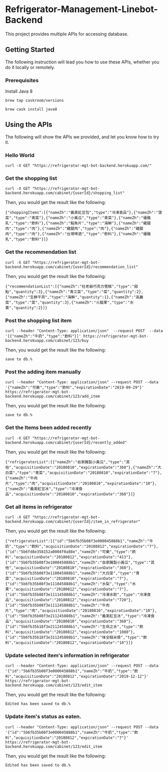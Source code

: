 # Refrigerator-Management-Linebot-Backend

This project provides multiple APIs for accessing database.

## Getting Started

The following instruction will lead you how to use these APIs, whether you do it locally or remotely.

### Prerequisites

Install Java 8

```
brew tap caskroom/versions
```

```
brew cask install java8
```

## Using the APIs

The following will show the APIs we provided, and let you know how to try it.

### Hello World

```
curl -X GET "https://refrigerator-mgt-bot-backend.herokuapp.com/"
```

### Get the shopping list

```
curl -X GET "https://refrigerator-mgt-bot-backend.herokuapp.com/cabinet/{userId}/shopping_list"
```

Then, you would get the result like the following:

```
{"shoppingItems":[{"nameZh":"義美紅豆包","type":"冷凍食品"},{"nameZh":"菠菜","type":"青菜"},{"nameZh":"小黃瓜","type":"青菜"},{"nameZh":"優酪乳","type":"飲料"},{"nameZh":"鮭魚片","type":"海鮮"},{"nameZh":"雞腿肉","type":"肉"},{"nameZh":"雞腿肉","type":"肉"},{"nameZh":"雞腿肉","type":"肉"},{"nameZh":"台灣啤酒","type":"飲料"},{"nameZh":"優酪乳","type":"飲料"}]}
```

### Get the recommendation list

```
curl -X GET "https://refrigerator-mgt-bot-backend.herokuapp.com/cabinet/{userId}/recommendation_list"
```

Then, you would get the result like the following:

```
{"recommendationList":[{"nameZh":"杜老爺巧克力雪糕","type":"甜點","quantity":3},{"nameZh":"青江菜","type":"菜","quantity":2},{"nameZh":"生鮮干貝","type":"海鮮","quantity":1},{"nameZh":"高麗菜","type":"菜","quantity":3},{"nameZh":"火龍果","type":"水果","quantity":2}]}
```

### Post the shopping list item

```
curl --header "Content-Type: application/json"  --request POST  --data '[{"nameZh":"牛奶","type":"飲料"}]' https://refrigerator-mgt-bot-backend.herokuapp.com/cabinet/123/buy
```

Then, you would get the result like the following:

```
save to db.%
```

### Post the adding item manually

```
curl --header "Content-Type: application/json" --request POST --data '{"nameZh":"可樂","type":"飲料","expirationDate":"2019-09-29"}' https://refrigerator-mgt-bot-backend.herokuapp.com/cabinet/123/add_item
```

Then, you would get the result like the following:

```
save to db.%
```

### Get the Items been added recently

```
curl -X GET "https://refrigerator-mgt-bot-backend.herokuapp.com/cabinet/{userId}/recently_added"
```

Then, you would get the result like the following:

```
{"refrigeratorList":[{"nameZh":"自家醃製小黃瓜","type":"其他","acquisitionDate":"20180810","expirationDate":"360"},{"nameZh":"大白菜","type":"青菜","acquisitionDate":"20180810","expirationDate":"7"},{"nameZh":"牛肉片","type":"肉","acquisitionDate":"20180810","expirationDate":"10"},{"nameZh":"義美紅豆冰","type":"冷凍食品","acquisitionDate":"20180810","expirationDate":"360"}]}
```

### Get all items in refrigerator

```
curl -X GET "https://refrigerator-mgt-bot-backend.herokuapp.com/cabinet/{userId}/item_in_refrigerator"
```

Then, you would get the result like the following:

```
{"refrigeratorList":[{"id":"5b6fb35b08f3e000045888b1","nameZh":"牛奶","type":"飲料","acquisitionDate":"20180812","expirationDate":"7"},{"id":"5b6fd8e358152a0004f0a88e","nameZh":"可樂","type":"飲料","acquisitionDate":"20180812","expirationDate":"413"},{"id":"5b6fb35b08f3e100045888b1","nameZh":"自家醃製小黃瓜","type":"其他","acquisitionDate":"20180810","expirationDate":"360"},{"id":"5b6fb35b08f3e110045888b1","nameZh":"大白菜","type":"青菜","acquisitionDate":"20180810","expirationDate":"7"},{"id":"5b6fb35b08f3e111045888b1","nameZh":"水梨","type":"水果","acquisitionDate":"20180812","expirationDate":"7"},{"id":"5b6fb35b08f3e111145888b1","nameZh":"冷凍水餃","type":"冷凍食品","acquisitionDate":"20180812","expirationDate":"720"},{"id":"5b6fb35b08f3e111245888b1","nameZh":"牛肉片","type":"肉","acquisitionDate":"20180810","expirationDate":"10"},{"id":"5b6fb35b08f3e211245888b1","nameZh":"義美紅豆冰","type":"冷凍食品","acquisitionDate":"20180810","expirationDate":"360"},{"id":"5b6fb35b18f3e211245888b1","nameZh":"生命之水","type":"飲料","acquisitionDate":"20180812","expirationDate":"1080"},{"id":"5b6fb35b18f3e311245888b1","nameZh":"味全糙米漿","type":"飲料","acquisitionDate":"20180812","expirationDate":"10"}]}
```

### Update selected item's information in refrigerator

```
curl --header "Content-Type: application/json" --request POST --data '{"id":"5b6fb35b08f3e000045888b1","nameZh":"牛奶","type":"飲料","acquisitionDate":"20180812","expirationDate":"2019-12-12"}' https://refrigerator-mgt-bot-backend.herokuapp.com/cabinet/123/edit_item
```

Then, you would get the result like the following:

```
Edited has been saved to db.%
```

### Update item's status as eaten.

```
curl --header "Content-Type: application/json" --request POST --data '{"id":"5b6fb35b08f3e000045888b1","nameZh":"牛奶","type":"飲料","acquisitionDate":"20180812","expirationDate":"7"}' https://refrigerator-mgt-bot-backend.herokuapp.com/cabinet/123/edit_item
```

Then, you would get the result like the following:

```
Edited has been saved to db.%
```
